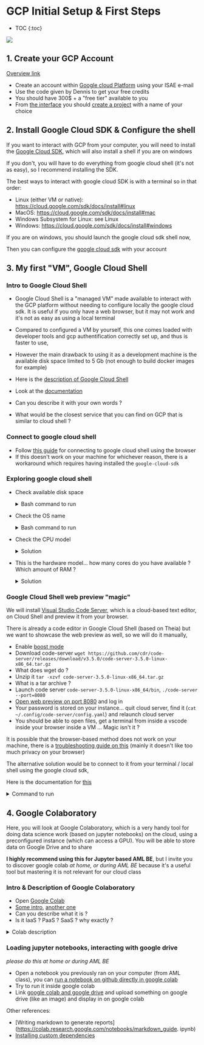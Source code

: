 # GCP Initial Setup & First Steps

* TOC
{:toc}

![](https://cloud.google.com/docs/overview)

## 1. Create your GCP Account

[Overview link](https://cloud.google.com/docs/overview)

* Create an account within [Google cloud Platform](https://console.cloud.google.com) using your ISAE e-mail
* Use the code given by Dennis to get your free credits
* You should have 300$ + a "free tier" available to you
* From [the interface](https://console.cloud.google.com) you should [create a project](https://cloud.google.com/resource-manager/docs/creating-managing-projects) with a name of your choice

## 2. Install Google Cloud SDK & Configure the shell

If you want to interact with GCP from your computer, you will need to install the [Google Cloud SDK](https://cloud.google.com/sdk), which will also install a shell if you are on windows

If you don't, you will have to do everything from google cloud shell (it's not as easy), so I recommend installing the SDK.

The best ways to interact with google cloud SDK is with a terminal so in that order:

* Linux (either VM or native): https://cloud.google.com/sdk/docs/install#linux
* MacOS: https://cloud.google.com/sdk/docs/install#mac
* Windows Subsystem for Linux: see Linux
* Windows: https://cloud.google.com/sdk/docs/install#windows

If you are on windows, you should launch the google cloud sdk shell now,

Then you can configure the [google cloud sdk](https://cloud.google.com/sdk/docs/initializing) with your account

## 3. My first "VM", Google Cloud Shell

### Intro to Google Cloud Shell

* Google Cloud Shell is a "managed VM" made available to interact with the GCP platform without needing to configure locally the google cloud sdk. It is useful if you only have a web browser, but it may not work and it's not as easy as using a local terminal
* Compared to configured a VM by yourself, this one comes loaded with developer tools and gcp authentification correctly set up, and thus is faster to use,
* However the main drawback to using it as a development machine is the available disk space limited to 5 Gb (not enough to build docker images for example)
* Here is the [description of Google Cloud Shell](https://cloud.google.com/shell)
* Look at the [documentation](https://cloud.google.com/shell/docs/how-cloud-shell-works)

* Can you describe it with your own words ?
* What would be the closest service that you can find on GCP that is similar to cloud shell ?

### Connect to google cloud shell

* Follow [this guide](https://cloud.google.com/shell/docs/using-cloud-shell) for connecting to google cloud shell using the browser
* If this doesn't work on your machine for whichever reason, there is a workaround which requires having installed the `google-cloud-sdk`

### Exploring google cloud shell

* Check available disk space

  <details><summary>Bash command to run</summary>

    `df -h`

  </details>

* Check the OS name

  <details><summary>Bash command to run</summary>

    `cat /etc/os-release`

  </details>

* Check the CPU model

  <details><summary>Solution</summary>

    `cat /proc/cpuinfo`

  </details>

* This is the hardware model... how many cores do you have available ? Which amount of RAM ?

  <details><summary>Solution</summary>

      `htop` will give you your current usage and available cores, or you can do `nproc`

  </details>

### Google Cloud Shell web preview "magic"

We will install [Visual Studio Code Server](https://github.com/cdr/code-server/), which is a cloud-based text editor, on Cloud Shell and preview it from your browser.

There is already a code editor in Google Cloud Shell (based on Theia) but we want to showcase the web preview as well, so we will do it manually,

* Enable [boost mode](https://cloud.google.com/shell/docs/how-cloud-shell-works#boost_mode)
* Download code-server `wget https://github.com/cdr/code-server/releases/download/v3.5.0/code-server-3.5.0-linux-x86_64.tar.gz`
* What does wget do ?
* Unzip it `tar -xzvf code-server-3.5.0-linux-x86_64.tar.gz`
* What is a tar archive ?
* Launch code server `code-server-3.5.0-linux-x86_64/bin`, `./code-server --port=8080` 
* [Open web preview on port 8080](https://cloud.google.com/shell/docs/using-web-preview) and log in
* Your password is stored on your instance... quit cloud server, find it (`cat ~/.config/code-server/config.yaml`) and relaunch cloud server
* You should be able to open files, get a terminal from inside a vscode inside your browser inside a VM ... Magic isn't it ?

It is possible that the browser-based method does not work on your machine, there is a [troubleshooting guide on this](https://cloud.google.com/shell/docs/limitations#private_browsing_and_disabled_third-party_cookies) (mainly it doesn't like too much privacy on your browser)

The alternative solution would be to connect to it from your terminal / local shell using the google cloud sdk,

Here is the documentation for [this](https://cloud.google.com/sdk/gcloud/reference/alpha/cloud-shell)

<details><summary>Command to run</summary>

  To connect to your google cloud shell instance and enable web preview, the command to run is

  `gcloud alpha cloud-shell ssh -- -L 8080:localhost:8080`

</details>

## 4. Google Colaboratory

Here, you will look at Google Colaboratory, which is a very handy tool for doing data science work (based on jupyter notebooks) on the cloud, using a preconfigured instance (which can access a GPU). You will be able to store data on Google Drive and to share

**I highly recommend using this for Jupyter based AML BE**, but I invite you to discover google colab *at home, or during AML BE* because it's a useful tool but mastering it is not relevant for our cloud class

### Intro & Description of Google Colaboratory

* Open [Google Colab](https://colab.research.google.com/notebooks/intro.ipynb)
* [Some intro](https://ledatascientist.com/google-colab-le-guide-ultime/), [another one](https://towardsdatascience.com/getting-started-with-google-colab-f2fff97f594c)
* Can you describe what it is ?
* Is it IaaS ? PaaS ? SaaS ? why exactly ?

<details><summary>Colab description</summary>

  Colaboratory, or "Colab" for short, allows you to write and execute Python in your browser, with

      Zero configuration required
      Free access to GPUs
      Easy sharing

  It offers a "jupyter notebook - like" interface, and allows to install your own dependencies by running bash commands inside the VM, with connection to google drive, google sheets

  You can manipulate the notebooks from your Google Drive and share it like it was a GDoc document

  It's essentially between SaaS and PaaS, it offers you a development platform without you having to manage anything except your code and your data (which are both data from the cloud provider point of view)

</details>

### Loading jupyter notebooks, interacting with google drive

*please do this at home or during AML BE*

* Open a notebook you previously ran on your computer (from AML class), you can [run a notebook on github directly in google colab](https://colab.research.google.com/github/googlecolab/colabtools/blob/master/notebooks/colab-github-demo.ipynb)
* Try to run it inside google colab
* Link [google colab and google drive](https://colab.research.google.com/notebooks/io.ipynb) and upload something on google drive (like an image) and display in on google colab

Other references:

* [Writing markdown to generate reports](https://colab.research.google.com/notebooks/markdown_guide.
ipynb)
* [Installing custom dependencies](https://colab.research.google.com/notebooks/snippets/importing_libraries.ipynb)

